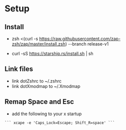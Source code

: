 # Setup

## Install

- zsh <(curl -s https://raw.githubusercontent.com/zap-zsh/zap/master/install.zsh) --branch release-v1 

- curl -sS https://starship.rs/install.sh | sh

## Link files

- link dotZshrc to ~/.zshrc
- link dotXmodmap to ~/.Xmodmap

## Remap Space and Esc

- add the following to your x startup
```
``` xcape -e 'Caps_Lock=Escape; Shift_R=space' ```
```
